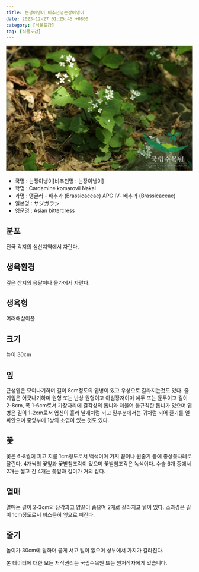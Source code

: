 ```yaml
---
title: 는쟁이냉이_비추천명는장이냉이
date: 2023-12-27 01:25:45 +0800
category: [식물도감]
tag: [식물도감]
---
```




![는쟁이냉이[비추천명 : 는장이냉이]](/assets/img/fileUpload/plants/basic/Cruciferae/Cardamine/8442/1_th2.JPG)
- 국명 : 는쟁이냉이[비추천명 : 는장이냉이]
- 학명 : Cardamine komarovii Nakai
- 과명 : 앵글러 - 배추과 (Brassicaceae) APG Ⅳ- 배추과 (Brassicaceae)
- 일본명 : サジガラシ
- 영문명 : Asian bittercress


## 분포
전국 각지의 심산지역에서 자란다.
## 생육환경
깊은 산지의 응달이나 물가에서 자란다.
## 생육형
여러해살이풀
## 크기
높이 30cm
## 잎
근생엽은 모여나기하며 길이 8cm정도의 엽병이 있고 우상으로 갈라지는것도 있다. 줄기잎은 어긋나기하며 원형 또는 난상 원형이고 아심장저이며 예두 또는 둔두이고 길이 2-8cm, 폭 1-6cm로서 가장자리에 결각상의 톱니와 더불어 불규칙한 톱니가 있으며 엽병은 길이 1-2cm로서 엽신이 흘러 날개처럼 되고 밑부분에서는 귀처럼 되어 줄기를 얼싸안으며 중앙부에 1쌍의 소엽이 있는 것도 있다.
## 꽃
꽃은 6-8월에 피고 지름 1cm정도로서 백색이며 가지 끝이나 원줄기 끝에 총상꽃차례로 달린다. 4개씩의 꽃잎과 꽃받침조각이 있으며 꽃받침조각은 녹색이다. 수술 6개 중에서 2개는 짧고 긴 4개는 꽃잎과 길이가 거의 같다.
## 열매
열매는 길이 2-3cm의 장각과고 양끝이 좁으며 2개로 갈라지고 털이 있다. 소과경은 길이 1cm정도로서 비스듬히 옆으로 퍼진다.
## 줄기
높이가 30cm에 달하며 곧게 서고 털이 없으며 상부에서 가지가 갈라진다.






본 데이터에 대한 모든 저작권리는 국립수목원 또는 원저작자에게 있습니다.
